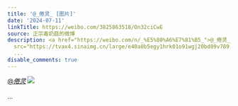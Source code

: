 ```yaml
---
title: '@_倦灵_ [图片]'
date: '2024-07-11'
linkTitle: https://weibo.com/3825863518/On32ciCwE
source: 正宗毒奶菇的微博
description: <a href="https://weibo.com/n/_%E5%80%A6%E7%81%B5_">@_倦灵_</a> <img style=""
  src="https://tvax4.sinaimg.cn/large/e40a0b5egy1hrk01o91wgj20bd09v789.jpg" referrerpolicy="no-referrer"><br><br>
  ...
disable_comments: true
---
```

<a href="https://weibo.com/n/_%E5%80%A6%E7%81%B5_">@_倦灵_</a> <img style="" src="https://tvax4.sinaimg.cn/large/e40a0b5egy1hrk01o91wgj20bd09v789.jpg" referrerpolicy="no-referrer"><br><br> ...